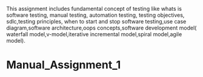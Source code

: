 This assignment includes fundamental concept of testing like whats is software testing, manual testing, automation testing, testing objectives, sdlc,testing principles, when to start and stop software testing,use case diagram,software architecture,oops concepts,software development model( waterfall model,v-model,iterative incremental model,spiral model,agile model).
# Manual_Assignment_1
